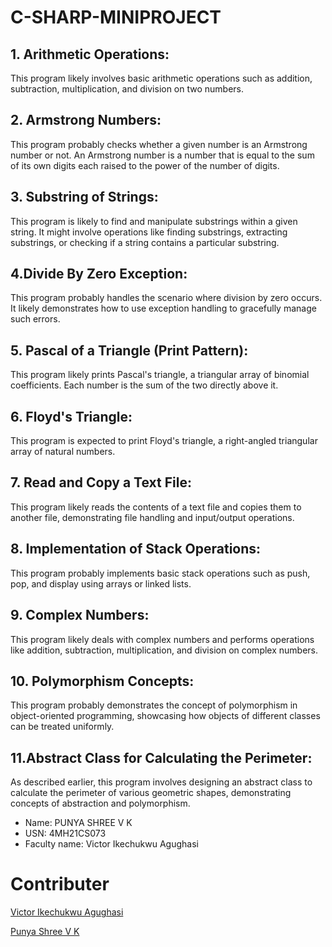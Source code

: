 # C-SHARP-MINIPROJECT

## 1. Arithmetic Operations:
This program likely involves basic arithmetic operations such as addition, subtraction, multiplication, and division on two numbers.

## 2. Armstrong Numbers:
This program probably checks whether a given number is an Armstrong number or not. An Armstrong number is a number that is equal to the sum of its own digits each raised to the power of the number of digits.

## 3. Substring of Strings:
This program is likely to find and manipulate substrings within a given string. It might involve operations like finding substrings, extracting substrings, or checking if a string contains a particular substring.

## 4.Divide By Zero Exception:
This program probably handles the scenario where division by zero occurs. It likely demonstrates how to use exception handling to gracefully manage such errors.

## 5. Pascal of a Triangle (Print Pattern):
This program likely prints Pascal's triangle, a triangular array of binomial coefficients. Each number is the sum of the two directly above it.

## 6. Floyd's Triangle:
This program is expected to print Floyd's triangle, a right-angled triangular array of natural numbers.

## 7. Read and Copy a Text File:
This program likely reads the contents of a text file and copies them to another file, demonstrating file handling and input/output operations.

## 8. Implementation of Stack Operations:
This program probably implements basic stack operations such as push, pop, and display using arrays or linked lists.

## 9. Complex Numbers:
This program likely deals with complex numbers and performs operations like addition, subtraction, multiplication, and division on complex numbers.

## 10. Polymorphism Concepts:
This program probably demonstrates the concept of polymorphism in object-oriented programming, showcasing how objects of different classes can be treated uniformly.

## 11.Abstract Class for Calculating the Perimeter:
As described earlier, this program involves designing an abstract class to calculate the perimeter of various geometric shapes, demonstrating concepts of abstraction and polymorphism.

- Name: PUNYA SHREE V K
- USN: 4MH21CS073
- Faculty name: Victor Ikechukwu Agughasi

# Contributer
[Victor Ikechukwu Agughasi](httpa://github.com/Victor-Ikechukwu)

[Punya Shree V K](https://github.com/punyashree77)
